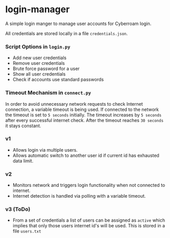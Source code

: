 # login-manager
A simple login manger to manage user accounts for Cyberroam login.

All credentials are stored locally in a file `credentials.json`. 

### Script Options in `login.py`
- Add new user credentials
- Remove user credentials
- Brute force password for a user
- Show all user credentials
- Check if accounts use standard passwords

### Timeout Mechanism in `connect.py`
In order to avoid unnecessary network requests to check Internet connection, a variable timeout is being used.
If connected to the network the timeout is set to `5 seconds` initially. The timeout increases by `5 seconds` after every successful internet check. After the timeout reaches `30 seconds` it stays constant.

### v1
- Allows login via multiple users.
- Allows automatic switch to another user id if current id has exhausted data limit.

### v2
- Monitors network and triggers login functionality when not connected to internet.
- Internet detection is handled via polling with a variable timeout.

### v3 (ToDo)
- From a set of credentials a list of users can be assigned as `active` which implies that only those users internet id's will be used. This is stored in a file `users.txt`
